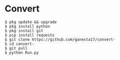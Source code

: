 # Convert
    $ pkg update && upgrade
    $ pkg install python
    $ pkg install git
    $ pip install requests
    $ git clone https://github.com/ganesta17/convert-
    $ cd convert-
    $ git pull
    $ python Run.py
